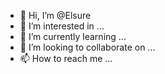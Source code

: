 - 👋 Hi, I’m @Elsure
- 👀 I’m interested in ...
- 🌱 I’m currently learning ...
- 💞️ I’m looking to collaborate on ...
- 📫 How to reach me ...

<!---
Elsure/Elsure is a ✨ special ✨ repository because its `README.md` (this file) appears on your GitHub profile.
You can click the Preview link to take a look at your changes.
--->
